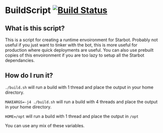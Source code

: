 # BuildScript [![Build Status](https://travis-ci.org/StarbotDiscord/BuildScript.svg?branch=master)](https://travis-ci.org/StarbotDiscord/BuildScript)

## What is this script?
This is a script for creating a runtime envoironment for Starbot. Probably not useful if you
just want to tinker with the bot, this is more useful for production where quick deployments
are useful. You can also use prebuilt copies of this envoironment if you are too lazy to
setup all the Starbot dependancies.

## How do I run it?

`./build.sh` will run a build with 1 thread and place the output in your home directory.

`MAKEARGS=-j4 ./build.sh` will run a build with 4 threads and place the output in your home directory.

`HOME=/opt` will run a build with 1 thread and place the output in `/opt`

You can use any mix of these variables.